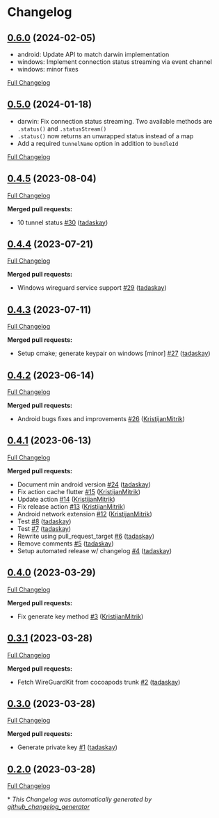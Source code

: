 # Changelog

## [0.6.0](https://github.com/mysteriumnetwork/wireguard_dart/tree/0.6.0) (2024-02-05)

- android: Update API to match darwin implementation
- windows: Implement connection status streaming via event channel
- windows: minor fixes

[Full Changelog](https://github.com/mysteriumnetwork/wireguard_dart/compare/0.5.0...0.6.0)

## [0.5.0](https://github.com/mysteriumnetwork/wireguard_dart/tree/0.5.0) (2024-01-18)

- darwin: Fix connection status streaming. Two available methods are `.status()` and `.statusStream()`
- `.status()` now returns an unwrapped status instead of a map
- Add a required `tunnelName` option in addition to `bundleId`

[Full Changelog](https://github.com/mysteriumnetwork/wireguard_dart/compare/0.4.5...0.5.0)

## [0.4.5](https://github.com/mysteriumnetwork/wireguard_dart/tree/0.4.5) (2023-08-04)

[Full Changelog](https://github.com/mysteriumnetwork/wireguard_dart/compare/0.4.4...0.4.5)

**Merged pull requests:**

- 10 tunnel status [\#30](https://github.com/mysteriumnetwork/wireguard_dart/pull/30) ([tadaskay](https://github.com/tadaskay))

## [0.4.4](https://github.com/mysteriumnetwork/wireguard_dart/tree/0.4.4) (2023-07-21)

[Full Changelog](https://github.com/mysteriumnetwork/wireguard_dart/compare/0.4.3...0.4.4)

**Merged pull requests:**

- Windows wireguard service support [\#29](https://github.com/mysteriumnetwork/wireguard_dart/pull/29) ([tadaskay](https://github.com/tadaskay))

## [0.4.3](https://github.com/mysteriumnetwork/wireguard_dart/tree/0.4.3) (2023-07-11)

[Full Changelog](https://github.com/mysteriumnetwork/wireguard_dart/compare/0.4.2...0.4.3)

**Merged pull requests:**

- Setup cmake; generate keypair on windows \[minor\] [\#27](https://github.com/mysteriumnetwork/wireguard_dart/pull/27) ([tadaskay](https://github.com/tadaskay))

## [0.4.2](https://github.com/mysteriumnetwork/wireguard_dart/tree/0.4.2) (2023-06-14)

[Full Changelog](https://github.com/mysteriumnetwork/wireguard_dart/compare/0.4.1...0.4.2)

**Merged pull requests:**

- Android bugs fixes and improvements [\#26](https://github.com/mysteriumnetwork/wireguard_dart/pull/26) ([KristijanMitrik](https://github.com/KristijanMitrik))

## [0.4.1](https://github.com/mysteriumnetwork/wireguard_dart/tree/0.4.1) (2023-06-13)

[Full Changelog](https://github.com/mysteriumnetwork/wireguard_dart/compare/0.4.0...0.4.1)

**Merged pull requests:**

- Document min android version [\#24](https://github.com/mysteriumnetwork/wireguard_dart/pull/24) ([tadaskay](https://github.com/tadaskay))
- Fix action cache flutter [\#15](https://github.com/mysteriumnetwork/wireguard_dart/pull/15) ([KristijanMitrik](https://github.com/KristijanMitrik))
- Update action [\#14](https://github.com/mysteriumnetwork/wireguard_dart/pull/14) ([KristijanMitrik](https://github.com/KristijanMitrik))
- Fix release action [\#13](https://github.com/mysteriumnetwork/wireguard_dart/pull/13) ([KristijanMitrik](https://github.com/KristijanMitrik))
- Android network extension [\#12](https://github.com/mysteriumnetwork/wireguard_dart/pull/12) ([KristijanMitrik](https://github.com/KristijanMitrik))
- Test [\#8](https://github.com/mysteriumnetwork/wireguard_dart/pull/8) ([tadaskay](https://github.com/tadaskay))
- Test [\#7](https://github.com/mysteriumnetwork/wireguard_dart/pull/7) ([tadaskay](https://github.com/tadaskay))
- Rewrite using pull\_request\_target [\#6](https://github.com/mysteriumnetwork/wireguard_dart/pull/6) ([tadaskay](https://github.com/tadaskay))
- Remove comments [\#5](https://github.com/mysteriumnetwork/wireguard_dart/pull/5) ([tadaskay](https://github.com/tadaskay))
- Setup automated release w/ changelog [\#4](https://github.com/mysteriumnetwork/wireguard_dart/pull/4) ([tadaskay](https://github.com/tadaskay))

## [0.4.0](https://github.com/mysteriumnetwork/wireguard_dart/tree/0.4.0) (2023-03-29)

[Full Changelog](https://github.com/mysteriumnetwork/wireguard_dart/compare/0.3.1...0.4.0)

**Merged pull requests:**

- Fix generate key method [\#3](https://github.com/mysteriumnetwork/wireguard_dart/pull/3) ([KristijanMitrik](https://github.com/KristijanMitrik))

## [0.3.1](https://github.com/mysteriumnetwork/wireguard_dart/tree/0.3.1) (2023-03-28)

[Full Changelog](https://github.com/mysteriumnetwork/wireguard_dart/compare/0.3.0...0.3.1)

**Merged pull requests:**

- Fetch WireGuardKit from cocoapods trunk [\#2](https://github.com/mysteriumnetwork/wireguard_dart/pull/2) ([tadaskay](https://github.com/tadaskay))

## [0.3.0](https://github.com/mysteriumnetwork/wireguard_dart/tree/0.3.0) (2023-03-28)

[Full Changelog](https://github.com/mysteriumnetwork/wireguard_dart/compare/0.2.0...0.3.0)

**Merged pull requests:**

- Generate private key [\#1](https://github.com/mysteriumnetwork/wireguard_dart/pull/1) ([tadaskay](https://github.com/tadaskay))

## [0.2.0](https://github.com/mysteriumnetwork/wireguard_dart/tree/0.2.0) (2023-03-28)

[Full Changelog](https://github.com/mysteriumnetwork/wireguard_dart/compare/5d119fbd55a82c3a776bcc39e0bf58a78a881c51...0.2.0)



\* *This Changelog was automatically generated by [github_changelog_generator](https://github.com/github-changelog-generator/github-changelog-generator)*
